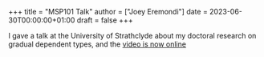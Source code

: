+++
title = "MSP101 Talk"
author = ["Joey Eremondi"]
date = 2023-06-30T00:00:00+01:00
draft = false
+++

I gave a talk at the University of Strathclyde about my doctoral research on gradual dependent types, and the [video is now online](https://www.youtube.com/watch?time_continue=1&v=0d8DlrgL814&source_ve_path=Mjg2NjY&feature=emb_logo)
